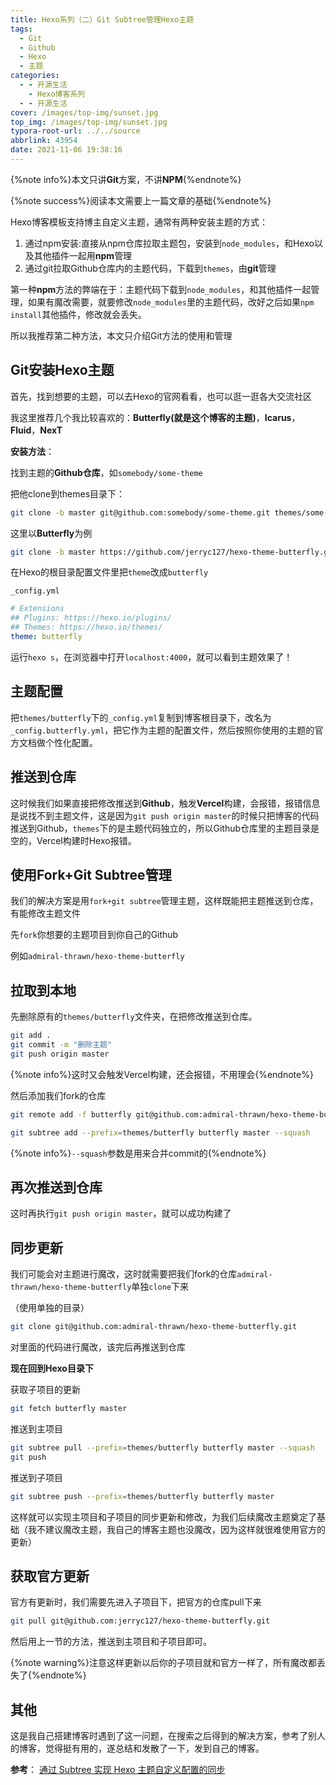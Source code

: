 ```yaml
---
title: Hexo系列（二）Git Subtree管理Hexo主题
tags:
  - Git
  - Github
  - Hexo
  - 主题
categories:
  - - 开源生活
    - Hexo博客系列
  - - 开源生活
cover: /images/top-img/sunset.jpg
top_img: /images/top-img/sunset.jpg
typora-root-url: ../../source
abbrlink: 43954
date: 2021-11-06 19:38:16
---
```


{%note info%}本文只讲**Git**方案，不讲**NPM**{%endnote%}

{%note success%}阅读本文需要上一篇文章的基础{%endnote%}

Hexo博客模板支持博主自定义主题，通常有两种安装主题的方式：

1. 通过npm安装:直接从npm仓库拉取主题包，安装到`node_modules`，和Hexo以及其他插件一起用**npm**管理
2. 通过git拉取Github仓库内的主题代码，下载到`themes`，由**git**管理

第一种**npm**方法的弊端在于：主题代码下载到`node_modules`，和其他插件一起管理，如果有魔改需要，就要修改`node_modules`里的主题代码，改好之后如果`npm install`其他插件，修改就会丢失。

所以我推荐第二种方法，本文只介绍Git方法的使用和管理

## Git安装Hexo主题

首先，找到想要的主题，可以去Hexo的官网看看，也可以逛一逛各大交流社区

我这里推荐几个我比较喜欢的：**Butterfly(就是这个博客的主题)**，**Icarus**，**Fluid**，**NexT**

**安装方法**：

找到主题的**Github仓库**，如`somebody/some-theme`

把他clone到themes目录下：

```bash
git clone -b master git@github.com:somebody/some-theme.git themes/some-theme
```

这里以**Butterfly**为例

```bash
git clone -b master https://github.com/jerryc127/hexo-theme-butterfly.git themes/butterfly
```

在Hexo的根目录配置文件里把`theme`改成`butterfly`

`_config.yml`

```yaml
# Extensions
## Plugins: https://hexo.io/plugins/
## Themes: https://hexo.io/themes/
theme: butterfly
```

运行`hexo s`，在浏览器中打开`localhost:4000`，就可以看到主题效果了！

## 主题配置

把`themes/butterfly`下的`_config.yml`复制到博客根目录下，改名为`_config.butterfly.yml`，把它作为主题的配置文件，然后按照你使用的主题的官方文档做个性化配置。

## 推送到仓库

这时候我们如果直接把修改推送到**Github**，触发**Vercel**构建，会报错，报错信息是说找不到主题文件，这是因为`git push origin master`的时候只把博客的代码推送到Github，`themes`下的是主题代码独立的，所以Github仓库里的主题目录是空的，Vercel构建时Hexo报错。

## 使用Fork+Git Subtree管理

我们的解决方案是用`fork+git subtree`管理主题，这样既能把主题推送到仓库，有能修改主题文件

先`fork`你想要的主题项目到你自己的Github

例如`admiral-thrawn/hexo-theme-butterfly`

## 拉取到本地

先删除原有的`themes/butterfly`文件夹，在把修改推送到仓库。

```bash
git add .
git commit -m "删除主题"
git push origin master
```

{%note info%}这时又会触发Vercel构建，还会报错，不用理会{%endnote%}

然后添加我们fork的仓库

```bash
git remote add -f butterfly git@github.com:admiral-thrawn/hexo-theme-butterfly.git
```

```bash
git subtree add --prefix=themes/butterfly butterfly master --squash
```

{%note info%}`--squash`参数是用来合并commit的{%endnote%}

## 再次推送到仓库

这时再执行`git push origin master`，就可以成功构建了

## 同步更新

我们可能会对主题进行魔改，这时就需要把我们fork的仓库`admiral-thrawn/hexo-theme-butterfly`单独`clone`下来

（使用单独的目录）

```bash
git clone git@github.com:admiral-thrawn/hexo-theme-butterfly.git
```

对里面的代码进行魔改，该完后再推送到仓库

**现在回到Hexo目录下**

获取子项目的更新

```bash
git fetch butterfly master
```

推送到主项目

```bash
git subtree pull --prefix=themes/butterfly butterfly master --squash
git push
```

推送到子项目

```bash
git subtree push --prefix=themes/butterfly butterfly master
```

这样就可以实现主项目和子项目的同步更新和修改，为我们后续魔改主题奠定了基础（我不建议魔改主题，我自己的博客主题也没魔改，因为这样就很难使用官方的更新）

## 获取官方更新

官方有更新时，我们需要先进入子项目下，把官方的仓库pull下来

```bash
git pull git@github.com:jerryc127/hexo-theme-butterfly.git
```

然后用上一节的方法，推送到主项目和子项目即可。

{%note warning%}注意这样更新以后你的子项目就和官方一样了，所有魔改都丢失了{%endnote%}

## 其他

这是我自己搭建博客时遇到了这一问题，在搜索之后得到的解决方案，参考了别人的博客，觉得挺有用的，遂总结和发散了一下，发到自己的博客。

**参考**： [ 通过 Subtree 实现 Hexo 主题自定义配置的同步 ](https://www.iszy.cc/posts/wci14e/)











